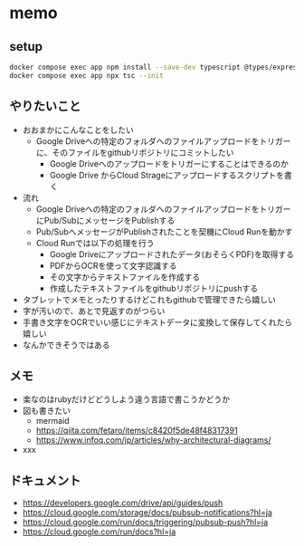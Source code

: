 # memo

## setup

```sh
docker compose exec app npm install --save-dev typescript @types/express @types/node
docker compose exec app npx tsc --init
```

## やりたいこと

- おおまかにこんなことをしたい
  - Google Driveへの特定のフォルダへのファイルアップロードをトリガーに、そのファイルをgithubリポジトリにコミットしたい
    - Google Driveへのアップロードをトリガーにすることはできるのか
    - Google Drive からCloud Strageにアップロードするスクリプトを書く
- 流れ
  - Google Driveへの特定のフォルダへのファイルアップロードをトリガーにPub/SubにメッセージをPublishする
  - Pub/SubへメッセージがPublishされたことを契機にCloud Runを動かす
  - Cloud Runでは以下の処理を行う
    - Google Driveにアップロードされたデータ(おそらくPDF)を取得する
    - PDFからOCRを使って文字認識する
    - その文字からテキストファイルを作成する
    - 作成したテキストファイルをgithubリポジトリにpushする
- タブレットでメモとったりするけどこれもgithubで管理できたら嬉しい
- 字が汚いので、あとで見返すのがつらい
- 手書き文字をOCRでいい感じにテキストデータに変換して保存してくれたら嬉しい
- なんかできそうではある

## メモ

- 楽なのはrubyだけどどうしよう違う言語で書こうかどうか
- 図も書きたい
  - mermaid
  - https://qiita.com/fetaro/items/c8420f5de48f48317391
  - https://www.infoq.com/jp/articles/why-architectural-diagrams/
- xxx

## ドキュメント

- https://developers.google.com/drive/api/guides/push
- https://cloud.google.com/storage/docs/pubsub-notifications?hl=ja
- https://cloud.google.com/run/docs/triggering/pubsub-push?hl=ja
- https://cloud.google.com/run/docs?hl=ja
